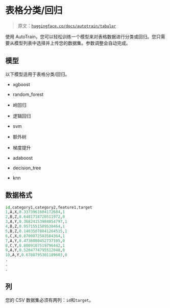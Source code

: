 # 表格分类/回归

> 原文：[`huggingface.co/docs/autotrain/tabular`](https://huggingface.co/docs/autotrain/tabular)

使用 AutoTrain，您可以轻松训练一个模型来对表格数据进行分类或回归。您只需要从模型列表中选择并上传您的数据集。参数调整会自动完成。

## 模型

以下模型适用于表格分类/回归。

+   xgboost

+   random_forest

+   岭回归

+   逻辑回归

+   svm

+   额外树

+   梯度提升

+   adaboost

+   decision_tree

+   knn

## 数据格式

```py
id,category1,category2,feature1,target
1,A,X,0.3373961604172684,1
2,B,Z,0.6481718720511972,0
3,A,Y,0.36824153984054797,1
4,B,Z,0.9571551589530464,1
5,B,Z,0.14035078041264515,1
6,C,X,0.8700872583584364,1
7,A,Y,0.4736080452737105,0
8,C,Y,0.8009107519796442,1
9,A,Y,0.5204774795512048,0
10,A,Y,0.6788795301189603,0
.
.
.
```

## 列

您的 CSV 数据集必须有两列：`id`和`target`。
